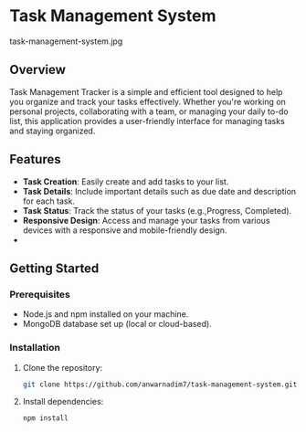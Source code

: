 # Task Management System
task-management-system.jpg
## Overview

Task Management Tracker is a simple and efficient tool designed to help you organize and track your tasks effectively. Whether you're working on personal projects, collaborating with a team, or managing your daily to-do list, this application provides a user-friendly interface for managing tasks and staying organized.

## Features

- **Task Creation**: Easily create and add tasks to your list.
- **Task Details**: Include important details such as due date and description for each task.
- **Task Status**: Track the status of your tasks (e.g.,Progress, Completed).
- **Responsive Design**: Access and manage your tasks from various devices with a responsive and mobile-friendly design.
- 
## Getting Started

### Prerequisites

- Node.js and npm installed on your machine.
- MongoDB database set up (local or cloud-based).

### Installation

1. Clone the repository:

    ```bash
    git clone https://github.com/anwarnadim7/task-management-system.git
    ```

2. Install dependencies:

    ```bash
    npm install
    ```

